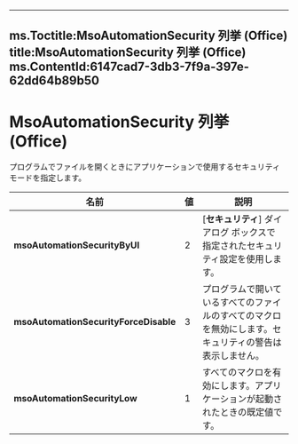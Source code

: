 

---
ms.Toctitle:MsoAutomationSecurity 列挙 (Office)
title:MsoAutomationSecurity 列挙 (Office)
ms.ContentId:6147cad7-3db3-7f9a-397e-62dd64b89b50
---
# MsoAutomationSecurity 列挙 (Office)




プログラムでファイルを開くときにアプリケーションで使用するセキュリティ モードを指定します。

|**名前**|**値**|**説明**|
|---|---|---|
|**msoAutomationSecurityByUI**|2|[**セキュリティ**] ダイアログ ボックスで指定されたセキュリティ設定を使用します。|
|**msoAutomationSecurityForceDisable**|3|プログラムで開いているすべてのファイルのすべてのマクロを無効にします。セキュリティの警告は表示しません。|
|**msoAutomationSecurityLow**|1|すべてのマクロを有効にします。アプリケーションが起動されたときの既定値です。|




